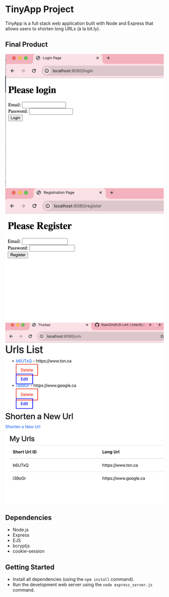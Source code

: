 # TinyApp Project

TinyApp is a full stack web application built with Node and Express that allows users to shorten long URLs (à la bit.ly).

## Final Product

!["screenshot - login page"](https://github.com/THymers/tinyapp/blob/main/docs/login-page.png?raw=true)
!["screenshot - register page"](https://github.com/THymers/tinyapp/blob/main/docs/register-page.png?raw=true)
!["screenshot - urls page"](https://github.com/THymers/tinyapp/blob/main/docs/urls-page.png?raw=true)

## Dependencies

- Node.js
- Express
- EJS
- bcryptjs
- cookie-session

## Getting Started

- Install all dependencies (using the `npm install` command).
- Run the development web server using the `node express_server.js` command.

